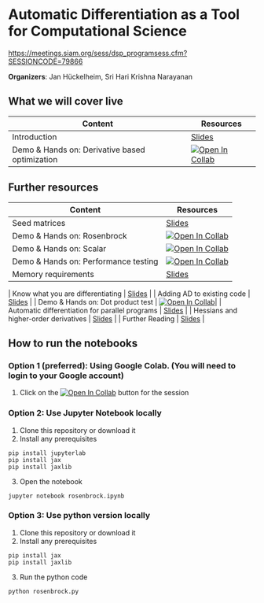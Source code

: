 # Automatic Differentiation as a Tool for Computational Science
https://meetings.siam.org/sess/dsp_programsess.cfm?SESSIONCODE=79866

**Organizers**: Jan Hückelheim, Sri Hari Krishna Narayanan

## What we will cover live
| Content      | Resources |
| ----------- | ----------- |
| Introduction      | [Slides](https://github.com/sriharikrishna/siaman24/blob/main/slides/SIAMAN24_Intro.pdf)       |
| Demo & Hands on: Derivative based optimization | [![Open In Collab](https://colab.research.google.com/assets/colab-badge.svg)](https://colab.research.google.com/github/sriharikrishna/siaman24/blob/main/stream_vel_nonlinearopt_w_jax.ipynb)|
## Further resources
| Content      | Resources |
| ----------- | ----------- |
| Seed matrices   | [Slides](https://github.com/sriharikrishna/siaman24/blob/main/slides/SIAMAN24_Seeding.pdf)         |
| Demo & Hands on: Rosenbrock | [![Open In Collab](https://colab.research.google.com/assets/colab-badge.svg)](https://colab.research.google.com/github/sriharikrishna/siaman24/blob/main/rosenbrock.ipynb)|
| Demo & Hands on: Scalar | [![Open In Collab](https://colab.research.google.com/assets/colab-badge.svg)](https://colab.research.google.com/github/sriharikrishna/siaman24/blob/main/scalar.ipynb)|
| Demo & Hands on: Performance testing | [![Open In Collab](https://colab.research.google.com/assets/colab-badge.svg)](https://colab.research.google.com/github/sriharikrishna/siaman24/blob/main/perftest.ipynb)|
| Memory requirements      | [Slides](https://github.com/sriharikrishna/siaman24/blob/main/slides/SIAMAN24_Memory.pdf)       |

|  Know what you are differentiating      | [Slides](https://github.com/sriharikrishna/siaman24/blob/main/slides/SIAMAN24_Knowwhat.pdf)       |
| Adding AD to existing code   | [Slides](https://github.com/sriharikrishna/siaman24/blob/main/slides/SIAMAN24_Large.pdf)         |
| Demo & Hands on: Dot product test | [![Open In Collab](https://colab.research.google.com/assets/colab-badge.svg)](https://colab.research.google.com/github/sriharikrishna/siaman24/blob/main/rosenbrock_dot.ipynb)|
| Automatic differentiation for parallel  programs  | [Slides](https://github.com/sriharikrishna/siaman24/blob/main/slides/SIAMAN24_Parallel.pdf)        |
| Hessians and higher-order derivatives   | [Slides](https://github.com/sriharikrishna/siaman24/blob/main/slides/SIAMAN24_Higher.pdf)        |
| Further Reading   | [Slides](https://github.com/sriharikrishna/siaman24/blob/main/slides/SIAMAN24_Appendix.pdf)        |



## How to run the notebooks
### Option 1 (preferred): Using Google Colab. (You will need to login to your Google account)
1. Click on the [![Open In Collab](https://colab.research.google.com/assets/colab-badge.svg)]() button for the session

### Option 2: Use Jupyter Notebook locally 
1. Clone this repository or download it
2. Install any prerequisites
```
pip install jupyterlab
pip install jax
pip install jaxlib
```
3. Open the notebook
```
jupyter notebook rosenbrock.ipynb
```
### Option 3: Use python version locally
1. Clone this repository or download it
2. Install any prerequisites
```
pip install jax
pip install jaxlib
```
3. Run the python code
```
python rosenbrock.py
```
